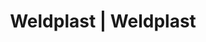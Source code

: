 ---
Link: "file:/Users/vinayakpatel/Downloads/www.weldplast.cz/eshop_products_compare/add/eshop-products-variant103"
product_name: "null"
product_id: "null"
title: "Weldplast | Weldplast"
product_desc: ""
product_specs: ""
product_downloads: ""
href: ""
accessories: ""
similar_products: ""
---